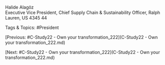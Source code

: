  
Halide Alagöz  
Executive Vice President, Chief Supply Chain & Sustainability Officer, Ralph Lauren, US
4345
44

   Tags & Topics:
   #President

[Previous: #C-Study22 - Own your transformation_222](C-Study22 - Own your transformation_222.md)

[Next: #C-Study22 - Own your transformation_222](C-Study22 - Own your transformation_222.md)